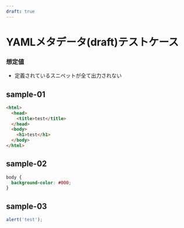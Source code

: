 ```yaml
---
draft: true
---
```

YAMLメタデータ(draft)テストケース
=====================

### 想定値

* 定義されているスニペットが全て出力されない

sample-01
---------------------

```html
<html>
  <head>
    <title>test</title>
  </head>
  <body>
    <h1>test</h1>
  </body>
</html>
```

sample-02
---------------------

```css
body {
  background-color: #000;
}
```

sample-03
---------------------

```js
alert('test');
```
